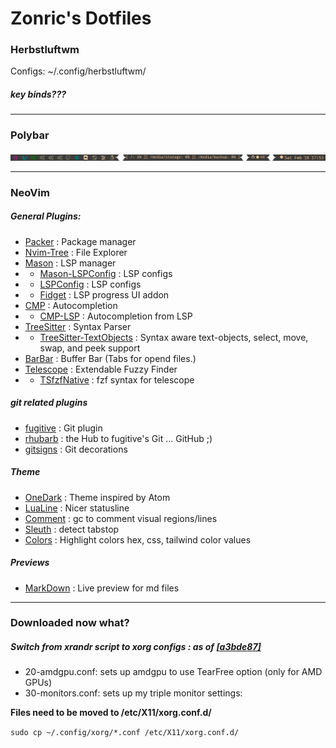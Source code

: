 # Zonric's Dotfiles

### Herbstluftwm
Configs: ~/.config/herbstluftwm/

##### key binds???

---

### Polybar
<img title="Polybar Screen Shot" alt="Polybar" src="./Pictures/PolyBar.png">

---

### NeoVim 
##### General Plugins:
- [Packer](https://github.com/wbthomason/packer.nvim) : Package manager
- [Nvim-Tree](https://github.com/nvim-tree/nvim-tree.lua) : File Explorer
- [Mason](https://github.com/williamboman/mason.nvim) : LSP manager
- - [Mason-LSPConfig](https://github.com/williamboman/mason-lspconfig.nvim) : LSP configs
- - [LSPConfig](https://github.com/neovim/nvim-lspconfig) : LSP configs
- - [Fidget](https://github.com/j-hui/fidget.nvim) : LSP progress UI addon
- [CMP](https://github.com/hrsh7th/nvim-cmp) : Autocompletion
- - [CMP-LSP](https://github.com/hrsh7th/cmp-nvim-lsp) : Autocompletion from LSP
- [TreeSitter](https://github.com/nvim-treesitter/nvim-treesitter) : Syntax Parser
- - [TreeSitter-TextObjects](https://github.com/nvim-treesitter/nvim-treesitter-textobjects) : Syntax aware text-objects, select, move, swap, and peek support
- [BarBar](https://github.com/romgrk/barbar.nvim) : Buffer Bar (Tabs for opend files.)
- [Telescope](https://github.com/nvim-telescope/telescope.nvim) : Extendable Fuzzy Finder
- - [TSfzfNative](https://github.com/nvim-telescope/telescope-fzf-native.nvim) : fzf syntax for telescope

##### git related plugins
- [fugitive](https://github.com/tpope/vim-fugitive) : Git plugin
- [rhubarb](https://github.com/tpope/vim-rhubarb) : the Hub to fugitive's Git ... GitHub ;)
- [gitsigns](https://github.com/lewis6991/gitsigns.nvim) : Git decorations

##### Theme
- [OneDark](https://github.com/navarasu/onedark.nvim) : Theme inspired by Atom
- [LuaLine](https://github.com/nvim-lualine/lualine.nvim) : Nicer statusline
- [Comment](https://github.com/numToStr/Comment.nvim) : gc to comment visual regions/lines
- [Sleuth](https://github.com/tpope/vim-sleuth) : detect tabstop 
- [Colors](https://github.com/brenoprata10/nvim-highlight-colors) : Highlight colors hex, css, tailwind color values

##### Previews
- [MarkDown](https://github.com/iamcco/markdown-preview.nvim) : Live preview for md files

---

### Downloaded now what?
##### Switch from xrandr script to xorg configs : as of [[a3bde87]](https://github.com/Zonric/dotfiles/commit/a4bde87c1d05a1a7d6d9a98fa969c6f521bd9259)
- 20-amdgpu.conf: sets up amdgpu to use TearFree option (only for AMD GPUs)
- 30-monitors.conf: sets up my triple monitor settings: 

**Files need to be moved to /etc/X11/xorg.conf.d/**

`sudo cp ~/.config/xorg/*.conf /etc/X11/xorg.conf.d/`

